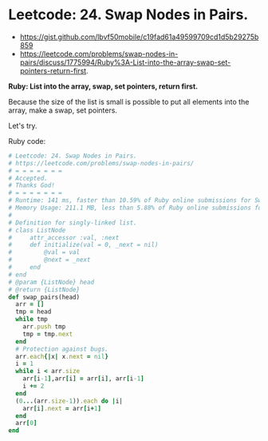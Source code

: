 # Leetcode: 24. Swap Nodes in Pairs.

- https://gist.github.com/lbvf50mobile/c19fad61a49599709cd1d5b29275b859
- https://leetcode.com/problems/swap-nodes-in-pairs/discuss/1775994/Ruby%3A-List-into-the-array-swap-set-pointers-return-first.

**Ruby: List into the array, swap, set pointers, return first.**

Because the size of the list is small is possible to put all elements into the array, make a swap, set pointers.

Let's try.

Ruby code:
```Ruby
# Leetcode: 24. Swap Nodes in Pairs.
# https://leetcode.com/problems/swap-nodes-in-pairs/
# = = = = = = =
# Accepted.
# Thanks God!
# = = = = = = =
# Runtime: 141 ms, faster than 10.59% of Ruby online submissions for Swap Nodes in Pairs.
# Memory Usage: 211.1 MB, less than 5.88% of Ruby online submissions for Swap Nodes in Pairs.
#
# Definition for singly-linked list.
# class ListNode
#     attr_accessor :val, :next
#     def initialize(val = 0, _next = nil)
#         @val = val
#         @next = _next
#     end
# end
# @param {ListNode} head
# @return {ListNode}
def swap_pairs(head)
  arr = []
  tmp = head
  while tmp
    arr.push tmp
    tmp = tmp.next
  end
  # Protection against bugs.
  arr.each{|x| x.next = nil}
  i = 1
  while i < arr.size
    arr[i-1],arr[i] = arr[i], arr[i-1]
    i += 2
  end
  (0...(arr.size-1)).each do |i|
    arr[i].next = arr[i+1]
  end
  arr[0]
end
```
